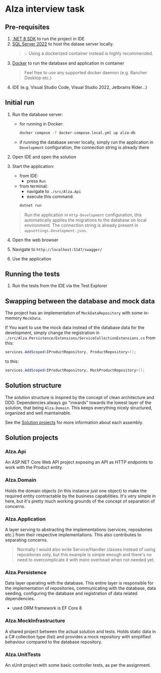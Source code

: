 # Alza interview task

## Pre-requisites

1. [.NET 8 SDK](https://dotnet.microsoft.com/en-us/download/dotnet/8.0) to run the project in IDE
2. [SQL Server 2022](https://go.microsoft.com/fwlink/p/?linkid=2215158&clcid=0x409&culture=en-us&country=us) to host the datase server locally.
    > 💡 Using a dockerized container instead is highly recommended.
3. [Docker](https://www.docker.com/products/docker-desktop/) to run the database and application in container
    > Feel free to use any supported docker daemon (e.g. Rancher Desktop etc.)
4. IDE (e.g. Visual Studio Code, Visual Studio 2022, Jetbrains Rider...)

## Initial run

1. Run the database server:
    - for running in Docker:
        ```sh
        docker compose -f docker-compose.local.yml up alza-db
        ```
    - if running the database server locally, simply run the application in `Development` configuration, the connection string is already there

2. Open IDE and open the solution

3. Start the application:
    - from IDE:
        - press `Run`
    - from terminal:
        - navigate to `./src/Alza.Api`
        - execute this command:
        ```sh
        dotnet run
        ```

    > Run the application in `Http-Development` configuration, this automatically applies the migrations to the database on local environment. The connection string is already present in `appsettings.Development.json`.

4. Open the web browser

5. Navigate to `http://localhost:5147/swagger/`

6. Use the application

## Running the tests

1. Run the tests from the IDE via the Test Explorer

## Swapping between the database and mock data

The project has an implementation of `MockDataRepository` with some in-memory `MockData`.

If You want to use the mock data instead of the database data for the development, simply change the registration in `./src/Alza.Persistence/Extensions/ServiceCollectionExtensions.cs` from this:
    
```cs
services.AddScoped<IProductRepository, ProductRepository>();
```

to this:
    
```cs
services.AddScoped<IProductRepository, MockProductRepository>();
```
    


## Solution structure

The solution structure is inspired by the concept of clean architecture and DDD. Dependencies always go "inwards" towards the lowest layer of the solution, that being `Alza.Domain`. This keeps everything nicely structured, organized and well maintainable.

See the [Solution projects](#solution-projects) for more information about each assembly.

## Solution projects

### Alza.Api

An ASP.NET Core Web API project exposing an API as HTTP endpoints to work with the Product entity.

### Alza.Domain

Holds the domain objects (in this instance just one object) to make the required entity contractable by the business capabilities. It's very simple in here, but it's pretty much working grounds of the concept of separation of concerns.

### Alza.Application

A layer serving to abstracting the implementations (services, repositories etc.) from their respective implementations. This also contributes to separating concerns.

> Normally I would also write Service/Handler classes instead of using repositories only, but this example is simple enough and there's no need to overcomplicate it with more overhead when not needed yet.
    
### Alza.Persistence

Data layer operating with the database. This entire layer is responsible for the implementation of repositories, communicating with the database, data seeding, configuring the database and registration of data related dependencies.

- used ORM framework is EF Core 8

### Alza.MockInfrastructure

A shared project between the actual solution and tests. Holds static data in a C# collection type (list) and provides a mock repository with simplified behaviour compared to the database repository.

### Alza.UnitTests

An xUnit project with some basic controller tests, as per the assignment.


